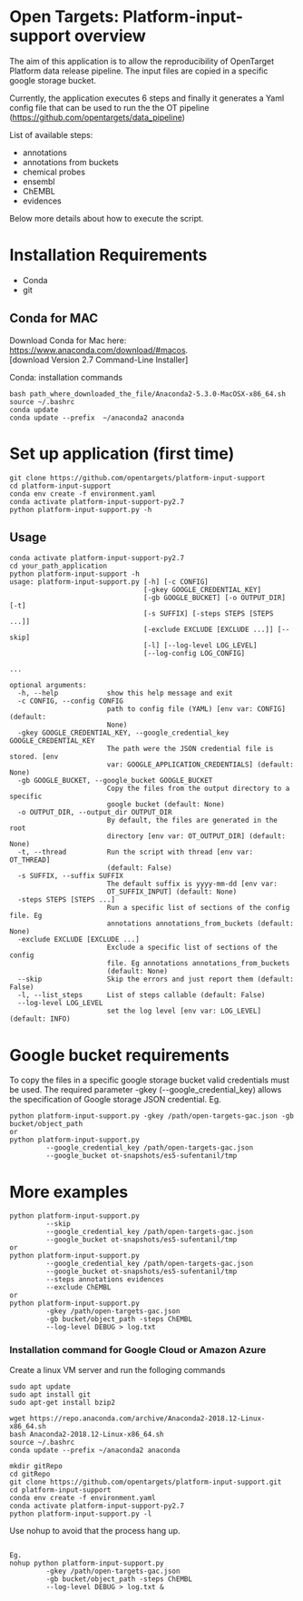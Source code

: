 # Open Targets: Platform-input-support overview
The aim of this application is to allow the reproducibility of OpenTarget Platform data release pipeline.
The input files are copied in a specific google storage bucket.

Currently, the application executes 6 steps and finally it generates a Yaml config file that can be used to run the 
the OT pipeline (https://github.com/opentargets/data_pipeline)

List of available steps:
- annotations
- annotations from buckets
- chemical probes
- ensembl
- ChEMBL 
- evidences

Below more details about how to execute the script.

# Installation Requirements
* Conda
* git

## Conda for MAC
Download Conda for Mac here: <br>
 https://www.anaconda.com/download/#macos. <br>
[download Version 2.7 Command-Line Installer]

Conda: installation commands
```
bash path_where_downloaded_the_file/Anaconda2-5.3.0-MacOSX-x86_64.sh
source ~/.bashrc
conda update
conda update --prefix  ~/anaconda2 anaconda
```

# Set up application (first time)
```
git clone https://github.com/opentargets/platform-input-support
cd platform-input-support
conda env create -f environment.yaml
conda activate platform-input-support-py2.7
python platform-input-support.py -h
```

## Usage

```
conda activate platform-input-support-py2.7
cd your_path_application
python platform-input-support -h
usage: platform-input-support.py [-h] [-c CONFIG]
                                 [-gkey GOOGLE_CREDENTIAL_KEY]
                                 [-gb GOOGLE_BUCKET] [-o OUTPUT_DIR] [-t]
                                 [-s SUFFIX] [-steps STEPS [STEPS ...]]
                                 [-exclude EXCLUDE [EXCLUDE ...]] [--skip]
                                 [-l] [--log-level LOG_LEVEL]
                                 [--log-config LOG_CONFIG]

...

optional arguments:
  -h, --help            show this help message and exit
  -c CONFIG, --config CONFIG
                        path to config file (YAML) [env var: CONFIG] (default:
                        None)
  -gkey GOOGLE_CREDENTIAL_KEY, --google_credential_key GOOGLE_CREDENTIAL_KEY
                        The path were the JSON credential file is stored. [env
                        var: GOOGLE_APPLICATION_CREDENTIALS] (default: None)
  -gb GOOGLE_BUCKET, --google_bucket GOOGLE_BUCKET
                        Copy the files from the output directory to a specific
                        google bucket (default: None)
  -o OUTPUT_DIR, --output_dir OUTPUT_DIR
                        By default, the files are generated in the root
                        directory [env var: OT_OUTPUT_DIR] (default: None)
  -t, --thread          Run the script with thread [env var: OT_THREAD]
                        (default: False)
  -s SUFFIX, --suffix SUFFIX
                        The default suffix is yyyy-mm-dd [env var:
                        OT_SUFFIX_INPUT] (default: None)
  -steps STEPS [STEPS ...]
                        Run a specific list of sections of the config file. Eg
                        annotations annotations_from_buckets (default: None)
  -exclude EXCLUDE [EXCLUDE ...]
                        Exclude a specific list of sections of the config
                        file. Eg annotations annotations_from_buckets
                        (default: None)
  --skip                Skip the errors and just report them (default: False)
  -l, --list_steps      List of steps callable (default: False)
  --log-level LOG_LEVEL
                        set the log level [env var: LOG_LEVEL] (default: INFO)

```


# Google bucket requirements
To copy the files in a specific google storage bucket valid credentials must be used.
The required parameter -gkey (--google_credential_key) allows the specification of Google storage JSON credential.
Eg.
```
python platform-input-support.py -gkey /path/open-targets-gac.json -gb bucket/object_path
or
python platform-input-support.py 
         --google_credential_key /path/open-targets-gac.json 
         --google_bucket ot-snapshots/es5-sufentanil/tmp
```

# More examples

```
python platform-input-support.py 
         --skip
         --google_credential_key /path/open-targets-gac.json 
         --google_bucket ot-snapshots/es5-sufentanil/tmp
or  
python platform-input-support.py 
         --google_credential_key /path/open-targets-gac.json 
         --google_bucket ot-snapshots/es5-sufentanil/tmp
         --steps annotations evidences
         --exclude ChEMBL
or
python platform-input-support.py 
         -gkey /path/open-targets-gac.json 
         -gb bucket/object_path -steps ChEMBL 
         --log-level DEBUG > log.txt 
```

### Installation command for Google Cloud or Amazon Azure
Create a linux VM server and run the folloging commands
```
sudo apt update
sudo apt install git
sudo apt-get install bzip2 
```
```
wget https://repo.anaconda.com/archive/Anaconda2-2018.12-Linux-x86_64.sh
bash Anaconda2-2018.12-Linux-x86_64.sh
source ~/.bashrc
conda update --prefix ~/anaconda2 anaconda
```

```
mkdir gitRepo
cd gitRepo
git clone https://github.com/opentargets/platform-input-support.git
cd platform-input-support
conda env create -f environment.yaml
conda activate platform-input-support-py2.7
python platform-input-support.py -l
```

Use nohup to avoid that the process hang up.

```nohup python platform-input-support.py [options] &

Eg.
nohup python platform-input-support.py 
         -gkey /path/open-targets-gac.json 
         -gb bucket/object_path -steps ChEMBL 
         --log-level DEBUG > log.txt &
```
